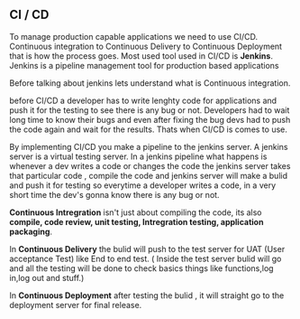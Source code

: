 ## CI / CD
To manage production capable applications we need to use CI/CD.
Continuous integration to Continuous Delivery to Continuous Deployment that is how the process goes.
Most used tool used in CI/CD is **Jenkins**.  Jenkins is a pipeline management tool for production based applications

Before talking about jenkins lets understand what is Continuous integration.</br>

before CI/CD a developer has to write lenghty code for applications and push it for the testing to see there is any bug or not. Developers had to wait long time to know their bugs and even after fixing the bug devs had to push the code again and wait for the results. Thats when CI/CD is comes to use.</br>

By implementing CI/CD you make a pipeline to the jenkins server. A jenkins server is a virtual testing server. In a jenkins pipeline what happens is whenever a dev writes a code or changes the code the jenkins server takes that particular code , compile the code and jenkins server will make a bulid and push it for testing so everytime a developer writes a code, in a very short time the dev's gonna know there is any bug or not.</br>

**Continuous Intregration** isn't just about compiling the code, its also **compile, code review, unit testing, Intregration testing, application packaging**.</br>

In **Continuous Delivery** the bulid will push to the test server for UAT (User acceptance Test) like End to end test. ( Inside the test server bulid will go and all the testing will be done to check basics things like functions,log in,log out and stuff.)</br>

In **Continuous Deployment** after testing the bulid , it will straight go to the deployment server for  final release.</br>

